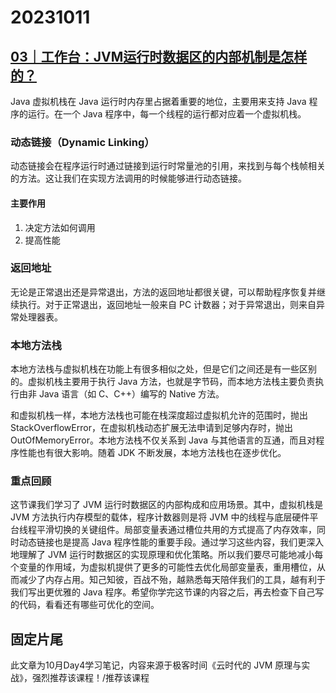 # 20231011

## [03｜工作台：JVM运行时数据区的内部机制是怎样的？](https://time.geekbang.org/column/article/690294)

Java 虚拟机栈在 Java 运行时内存里占据着重要的地位，主要用来支持 Java 程序的运行。在一个 Java 程序中，每一个线程的运行都对应着一个虚拟机栈。

### 动态链接（Dynamic Linking）

动态链接会在程序运行时通过链接到运行时常量池的引用，来找到与每个栈帧相关的方法。这让我们在实现方法调用的时候能够进行动态链接。

#### 主要作用

1. 决定方法如何调用
2. 提高性能

### 返回地址

无论是正常退出还是异常退出，方法的返回地址都很关键，可以帮助程序恢复并继续执行。对于正常退出，返回地址一般来自 PC 计数器；对于异常退出，则来自异常处理器表。

### 本地方法栈

本地方法栈与虚拟机栈在功能上有很多相似之处，但是它们之间还是有一些区别的。虚拟机栈主要用于执行 Java 方法，也就是字节码，而本地方法栈主要负责执行由非 Java 语言（如 C、C++）编写的 Native 方法。

和虚拟机栈一样，本地方法栈也可能在栈深度超过虚拟机允许的范围时，抛出 StackOverflowError，在虚拟机栈动态扩展无法申请到足够内存时，抛出 OutOfMemoryError。本地方法栈不仅关系到 Java 与其他语言的互通，而且对程序性能也有很大影响。随着 JDK 不断发展，本地方法栈也在逐步优化。

### 重点回顾

这节课我们学习了 JVM 运行时数据区的内部构成和应用场景。其中，虚拟机栈是 JVM 方法执行内存模型的载体，程序计数器则是将 JVM 中的线程与底层硬件平台线程平滑切换的关键组件。局部变量表通过槽位共用的方式提高了内存效率，同时动态链接也是提高 Java 程序性能的重要手段。通过学习这些内容，我们更深入地理解了 JVM 运行时数据区的实现原理和优化策略。所以我们要尽可能地减小每个变量的作用域，为虚拟机提供了更多的可能性去优化局部变量表，重用槽位，从而减少了内存占用。知己知彼，百战不殆，越熟悉每天陪伴我们的工具，越有利于我们写出更优雅的 Java 程序。希望你学完这节课的内容之后，再去检查下自己写的代码，看看还有哪些可优化的空间。

## 固定片尾

此文章为10月Day4学习笔记，内容来源于极客时间《云时代的 JVM 原理与实战》，强烈推荐该课程！/推荐该课程